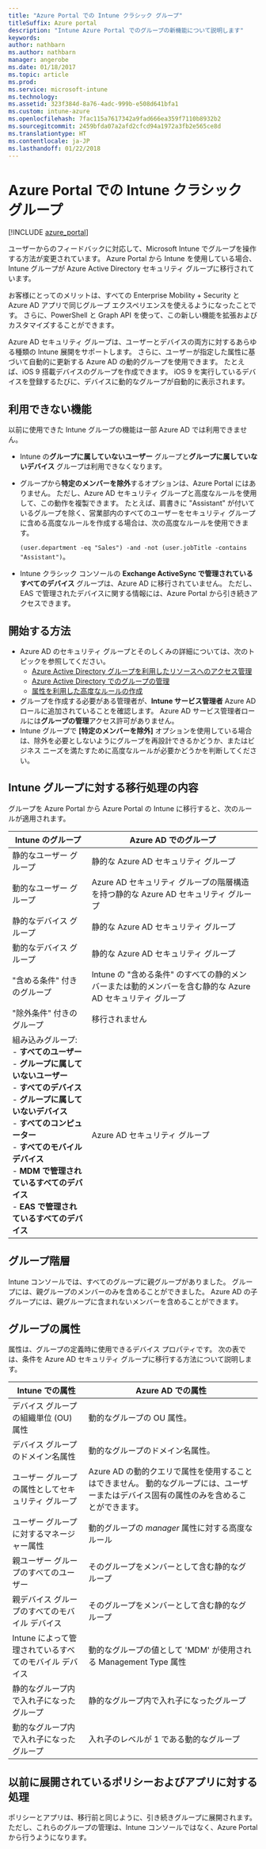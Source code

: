 ```yaml
---
title: "Azure Portal での Intune クラシック グループ"
titleSuffix: Azure portal
description: "Intune Azure Portal でのグループの新機能について説明します"
keywords: 
author: nathbarn
ms.author: nathbarn
manager: angerobe
ms.date: 01/18/2017
ms.topic: article
ms.prod: 
ms.service: microsoft-intune
ms.technology: 
ms.assetid: 323f384d-8a76-4adc-999b-e508d641bfa1
ms.custom: intune-azure
ms.openlocfilehash: 7fac115a7617342a9fad666ea359f7110b8932b2
ms.sourcegitcommit: 2459bfda07a2afd2cfcd94a1972a3fb2e565ce8d
ms.translationtype: HT
ms.contentlocale: ja-JP
ms.lasthandoff: 01/22/2018
---
```

# <a name="intune-classic-groups-in-the-azure-portal"></a>Azure Portal での Intune クラシック グループ

[!INCLUDE [azure_portal](./includes/azure_portal.md)]

ユーザーからのフィードバックに対応して、Microsoft Intune でグループを操作する方法が変更されています。
Azure Portal から Intune を使用している場合、Intune グループが Azure Active Directory セキュリティ グループに移行されています。

お客様にとってのメリットは、すべての Enterprise Mobility + Security と Azure AD アプリで同じグループ エクスペリエンスを使えるようになったことです。 さらに、PowerShell と Graph API を使って、この新しい機能を拡張およびカスタマイズすることができます。

Azure AD セキュリティ グループは、ユーザーとデバイスの両方に対するあらゆる種類の Intune 展開をサポートします。 さらに、ユーザーが指定した属性に基づいて自動的に更新する Azure AD の動的グループを使用できます。 たとえば、iOS 9 搭載デバイスのグループを作成できます。 iOS 9 を実行しているデバイスを登録するたびに、デバイスに動的なグループが自動的に表示されます。

## <a name="what-is-not-available"></a>利用できない機能

以前に使用できた Intune グループの機能は一部 Azure AD では利用できません。

- Intune の**グループに属していないユーザー** グループと**グループに属していないデバイス** グループは利用できなくなります。
- グループから**特定のメンバーを除外**するオプションは、Azure Portal にはありません。 ただし、Azure AD セキュリティ グループと高度なルールを使用して、この動作を複製できます。 たとえば、肩書きに "Assistant" が付いているグループを除く、営業部内のすべてのユーザーをセキュリティ グループに含める高度なルールを作成する場合は、次の高度なルールを使用できます。

  `(user.department -eq "Sales") -and -not (user.jobTitle -contains "Assistant")`。
- Intune クラシック コンソールの **Exchange ActiveSync で管理されているすべてのデバイス** グループは、Azure AD に移行されていません。 ただし、EAS で管理されたデバイスに関する情報には、Azure Portal から引き続きアクセスできます。

## <a name="how-to-get-started"></a>開始する方法

- Azure AD のセキュリティ グループとそのしくみの詳細については、次のトピックを参照してください。
    -  [Azure Active Directory グループを利用したリソースへのアクセス管理](https://azure.microsoft.com/documentation/articles/active-directory-manage-groups/)
    -  [Azure Active Directory でのグループの管理](https://azure.microsoft.com/documentation/articles/active-directory-accessmanagement-manage-groups/)
    -  [属性を利用した高度なルールの作成](https://azure.microsoft.com/documentation/articles/active-directory-accessmanagement-groups-with-advanced-rules/)
-  グループを作成する必要がある管理者が、**Intune サービス管理者** Azure AD ロールに追加されていることを確認します。 Azure AD サービス管理者ロールには**グループの管理**アクセス許可がありません。
-  Intune グループで **[特定のメンバーを除外]** オプションを使用している場合は、除外を必要としないようにグループを再設計できるかどうか、またはビジネス ニーズを満たすために高度なルールが必要かどうかを判断してください。


## <a name="what-happened-to-intune-groups"></a>Intune グループに対する移行処理の内容
グループを Azure Portal から Azure Portal の Intune に移行すると、次のルールが適用されます。

| Intune のグループ|Azure AD でのグループ|
|-----------------------------------------------------------------------|-------------------------------------------------------------|
|静的なユーザー グループ|静的な Azure AD セキュリティ グループ|
|動的なユーザー グループ|Azure AD セキュリティ グループの階層構造を持つ静的な Azure AD セキュリティ グループ|
|静的なデバイス グループ|静的な Azure AD セキュリティ グループ|
|動的なデバイス グループ|静的な Azure AD セキュリティ グループ|
|"含める条件" 付きのグループ|Intune の "含める条件" のすべての静的メンバーまたは動的メンバーを含む静的な Azure AD セキュリティ グループ|
|"除外条件" 付きのグループ|移行されません|
|組み込みグループ:<br>- **すべてのユーザー**<br>- **グループに属していないユーザー**<br>- **すべてのデバイス**<br>- **グループに属していないデバイス**<br>- **すべてのコンピューター**<br>- **すべてのモバイル デバイス**<br>- **MDM で管理されているすべてのデバイス**<br>- **EAS で管理されているすべてのデバイス**|Azure AD セキュリティ グループ|

## <a name="group-hierarchy"></a>グループ階層

Intune コンソールでは、すべてのグループに親グループがありました。 グループには、親グループのメンバーのみを含めることができました。 Azure AD の子グループには、親グループに含まれないメンバーを含めることができます。

## <a name="group-attributes"></a>グループの属性
属性は、グループの定義時に使用できるデバイス プロパティです。 次の表では、条件を Azure AD セキュリティ グループに移行する方法について説明します。

| Intune での属性|Azure AD での属性|
|-----------------------------------------------------------------------|-------------------------------------------------------------|
|デバイス グループの組織単位 (OU) 属性|動的なグループの OU 属性。|
|デバイス グループのドメイン名属性|動的なグループのドメイン名属性。|
|ユーザー グループの属性としてセキュリティ グループ|Azure AD の動的クエリで属性を使用することはできません。 動的なグループには、ユーザーまたはデバイス固有の属性のみを含めることができます。|
|ユーザー グループに対するマネージャー属性|動的グループの *manager* 属性に対する高度なルール|
|親ユーザー グループのすべてのユーザー|そのグループをメンバーとして含む静的なグループ|
|親デバイス グループのすべてのモバイル デバイス|そのグループをメンバーとして含む静的なグループ|
|Intune によって管理されているすべてのモバイル デバイス|動的なグループの値として 'MDM' が使用される Management Type 属性|
|静的なグループ内で入れ子になったグループ |静的なグループ内で入れ子になったグループ|
|動的なグループ内で入れ子になったグループ|入れ子のレベルが 1 である動的なグループ|

## <a name="what-happens-to-policies-and-apps-you-previously-deployed"></a>以前に展開されているポリシーおよびアプリに対する処理

ポリシーとアプリは、移行前と同じように、引き続きグループに展開されます。 ただし、これらのグループの管理は、Intune コンソールではなく、Azure Portal から行うようになります。
